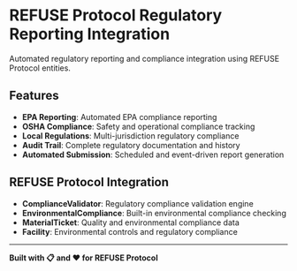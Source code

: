 # REFUSE Protocol Regulatory Reporting Integration

Automated regulatory reporting and compliance integration using REFUSE Protocol entities.

## Features

- **EPA Reporting**: Automated EPA compliance reporting
- **OSHA Compliance**: Safety and operational compliance tracking
- **Local Regulations**: Multi-jurisdiction regulatory compliance
- **Audit Trail**: Complete regulatory documentation and history
- **Automated Submission**: Scheduled and event-driven report generation

## REFUSE Protocol Integration

- **ComplianceValidator**: Regulatory compliance validation engine
- **EnvironmentalCompliance**: Built-in environmental compliance checking
- **MaterialTicket**: Quality and environmental compliance data
- **Facility**: Environmental controls and regulatory compliance

---

**Built with 📋 and ❤️ for REFUSE Protocol**
